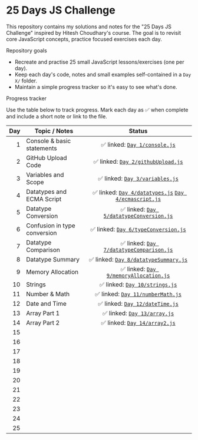 # 25 Days JS Challenge

This repository contains my solutions and notes for the "25 Days JS Challenge" inspired by Hitesh Choudhary's course. The goal is to revisit core JavaScript concepts, practice focused exercises each day.

Repository goals
- Recreate and practise 25 small JavaScript lessons/exercises (one per day).
- Keep each day's code, notes and small examples self-contained in a `Day X/` folder.
- Maintain a simple progress tracker so it's easy to see what's done.


Progress tracker

Use the table below to track progress. Mark each day as ✅ when complete and include a short note or link to the file.

| Day | Topic / Notes | Status |
|-----:|---------------|:------:|
| 1 | Console & basic statements | ✅ linked: [`Day 1/console.js`](Day%201/console.js) |
| 2 | GitHub Upload Code | ✅ linked: [`Day 2/githubUpload.js`](Day%202/githubUpload.js) |
| 3 | Variables and Scope | ✅ linked: [`Day 3/variables.js`](Day%203/variables.js) |
| 4 | Datatypes and ECMA Script | ✅ linked: [`Day 4/datatypes.js`](Day%204/datatypes.js) [`Day 4/ecmascript.js`](Day%204/ecmascript.js) |
| 5 | Datatype Conversion | ✅ linked: [`Day 5/datatypeConversion.js`](Day%205/datatypeConversion.js) |
| 6 | Confusion in type conversion | ✅ linked: [`Day 6/typeConversion.js`](Day%206/typeConversion.js) |
| 7 | Datatype Comparison | ✅ linked: [`Day 7/datatypeComparison.js`](Day%207/datatypeComparison.js) |
| 8 |  Datatype Summary| ✅ linked: [`Day 8/datatypeSummary.js`](Day%208/datatypeSummary.js) |
| 9 | Memory Allocation | ✅ linked: [`Day 9/memoryAllocation.js`](Day%209/memoryAllocation.js) |  
| 10 | Strings | ✅ linked: [`Day 10/strings.js`](Day%2010/strings.js) |
| 11 |  Number & Math | ✅ linked: [`Day 11/numberMath.js`](Day%2011/numberMath.js) |
| 12 | Date and Time | ✅ linked: [`Day 12/dateTime.js`](Day%2012/dateTime.js) |
| 13 | Array Part 1 | ✅ linked: [`Day 13/array.js`](Day%2013/array.js) |
| 14 | Array Part 2 | ✅ linked: [`Day 14/array2.js`](Day%2014/array2.js) |
| 15 |  |  |
| 16 |  |  |
| 17 |  |  |
| 18 |  |  |
| 19 |  |  |
| 20 |  |  |
| 21 |  |  |
| 22 |  |  |
| 23 |  |  |
| 24 |  |  |
| 25 |  |  |

